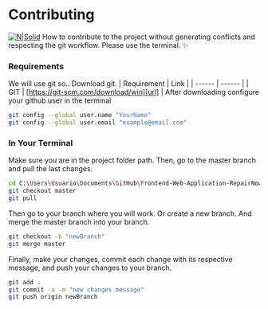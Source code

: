 # Contributing

[![N|Solid](https://cldup.com/dTxpPi9lDf.thumb.png)](https://nodesource.com/products/nsolid)
How to contribute to the project without generating conflicts and respecting the git workflow. Please use the terminal. ✨
### Requirements
We will use git so.. Download git.
| Requirement | Link |
| ------ | ------ |
| GIT | [https://git-scm.com/download/win][url] |
After downloading configure your github user in the terminal
```sh
git config --global user.name "YourName"
git config --global user.email "example@email.com"
```
### In Your Terminal
Make sure you are in the project folder path. Then, go to the master branch and pull the last changes.
```sh
cd C:\Users\Usuario\Documents\GitHub\Frontend-Web-Application-RepairNow
git checkout master
git pull
```
Then go to your branch where you will work. Or create a new branch. And merge the master branch into your branch.
```sh
git checkout -b "newBranch"
git merge master
```
Finally, make your changes, commit each change with its respective message, and push your changes to your branch.
```sh
git add .
git commit -a -m "new changes message"
git push origin newBranch
```
   [url]: <https://git-scm.com/download/win>
